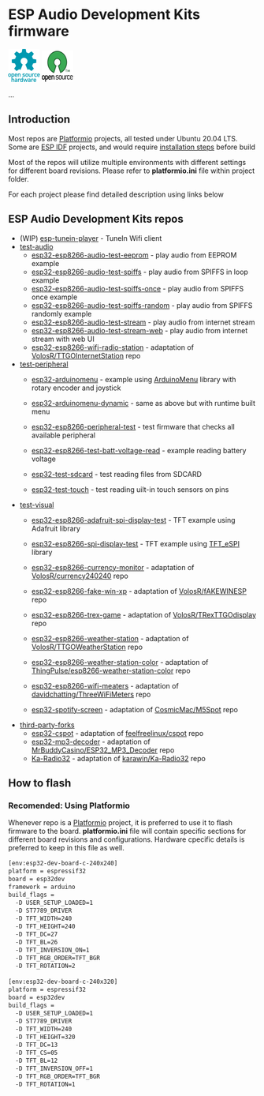 # ESP Audio Development Kits firmware

![Open Source Hardware](/doc/images/open-source-hardware-logo.png)
![Open Source Software](/doc/images/open-source-software-logo.png)

...

## Introduction

Most repos are [Platformio](https://platformio.org/) projects, all tested under Ubuntu 20.04 LTS. Some are [ESP IDF](https://www.espressif.com/en/products/sdks/esp-idf) projects, and would require [installation steps](https://github.com/espressif/esp-idf) before build

Most of the repos will utilize multiple environments with different settings for different board revisions. Please refer to **platformio.ini** file within project folder.

For each project please find detailed description using links below

## ESP Audio Development Kits repos

- (WIP) [esp-tunein-player](/firmware/esp-tunein-player) - TuneIn Wifi client
- [test-audio](/firmware/test-audio)
    - [esp32-esp8266-audio-test-eeprom](/firmware/test-audio/esp32-esp8266-audio-test-eeprom) - play audio from EEPROM example
    - [esp32-esp8266-audio-test-spiffs](/firmware/test-audio/esp32-esp8266-audio-test-spiffs) - play audio from SPIFFS in loop example
    - [esp32-esp8266-audio-test-spiffs-once](/firmware/test-audio/esp32-esp8266-audio-test-spiffs-once) - play audio from SPIFFS once example
    - [esp32-esp8266-audio-test-spiffs-random](/firmware/test-audio/esp32-esp8266-audio-test-spiffs-random) - play audio from SPIFFS randomly example
    - [esp32-esp8266-audio-test-stream](/firmware/test-audio/esp32-esp8266-audio-test-stream) - play audio from internet stream
    - [esp32-esp8266-audio-test-stream-web](/firmware/test-audio/esp32-esp8266-audio-test-stream-web) - play audio from internet stream with web UI
    - [esp32-esp8266-wifi-radio-station](/firmware/test-audio/esp32-esp8266-wifi-radio-station) - adaptation of [VolosR/TTGOInternetStation](https://github.com/VolosR/TTGOInternetStation) repo
- [test-peripheral](/firmware/test-peripheral)
    - [esp32-arduinomenu](/firmware/test-peripheral/esp32-arduinomenu) - example using [ArduinoMenu](https://github.com/neu-rah/ArduinoMenu) library with rotary encoder and joystick
    - [esp32-arduinomenu-dynamic](/firmware/test-peripheral/esp32-arduinomenu-dynamic) - same as above but with runtime built menu

    - [esp32-esp8266-peripheral-test](/firmware/test-peripheral/esp32-esp8266-peripheral-test) - test firmware that checks all available peripheral

    - [esp32-esp8266-test-batt-voltage-read](/firmware/test-peripheral/esp32-esp8266-test-batt-voltage-read) - example reading battery voltage
    - [esp32-test-sdcard](/firmware/test-peripheral/esp32-test-sdcard) - test reading files from SDCARD
    - [esp32-test-touch](/firmware/test-peripheral/esp32-test-touch) - test reading uilt-in touch sensors on pins
- [test-visual](/firmware/test-visual)
    - [esp32-esp8266-adafruit-spi-display-test](/firmware/test-visual/esp32-esp8266-adafruit-spi-display-test) - TFT example using Adafruit library
    - [esp32-esp8266-spi-display-test](/firmware/test-visual/esp32-esp8266-spi-display-test) - TFT example using [TFT_eSPI](https://github.com/Bodmer/TFT_eSPI) library
    - [esp32-esp8266-currency-monitor](/firmware/test-visual/esp32-esp8266-currency-monitor) - adaptation of [VolosR/currency240240](https://github.com/VolosR/currency240240) repo
    - [esp32-esp8266-fake-win-xp](/firmware/test-visual/esp32-esp8266-fake-win-xp) - adaptation of [VolosR/fAKEWINESP](https://github.com/VolosR/fAKEWINESP) repo
    - [esp32-esp8266-trex-game](/firmware/test-visual/esp32-esp8266-trex-game) - adaptation of [VolosR/TRexTTGOdisplay](https://github.com/VolosR/TRexTTGOdisplay) repo

    - [esp32-esp8266-weather-station](/firmware/test-visual/esp32-esp8266-weather-station) - adaptation of [VolosR/TTGOWeatherStation](https://github.com/VolosR/TTGOWeatherStation) repo
    - [esp32-esp8266-weather-station-color](/firmware/test-visual/esp32-esp8266-weather-station-color) - adaptation of [ThingPulse/esp8266-weather-station-color](https://github.com/ThingPulse/esp8266-weather-station-color) repo
    - [esp32-esp8266-wifi-meaters](/firmware/test-visual/esp32-esp8266-wifi-meaters) - adaptation of [davidchatting/ThreeWiFiMeters](https://github.com/davidchatting/ThreeWiFiMeters) repo
    - [esp32-spotify-screen](/firmware/test-visual/esp32-spotify-screen) - adaptation of [CosmicMac/M5Spot](https://github.com/CosmicMac/M5Spot) repo
- [third-party-forks](/firmware/third-party-forks)
    - [esp32-cspot](/firmware/third-party-forks/esp32-cspot) - adaptation of [feelfreelinux/cspot](https://github.com/feelfreelinux/cspot) repo
    - [esp32-mp3-decoder](/firmware/third-party-forks/esp32-mp3-decoder) - adaptation of [MrBuddyCasino/ESP32_MP3_Decoder](https://github.com/MrBuddyCasino/ESP32_MP3_Decoder) repo
    - [Ka-Radio32](/firmware/third-party-forks/Ka-Radio32) - adaptation of [karawin/Ka-Radio32](https://github.com/karawin/Ka-Radio32) repo

## How to flash

### Recomended: Using Platformio

Whenever repo is a [Platformio](https://platformio.org/) project, it is preferred to use it to flash firmware to the board. **platformio.ini** file will contain specific sections for different board revisions and configurations. Hardware cpecific details is preferred to keep in this file as well.

```
[env:esp32-dev-board-c-240x240]
platform = espressif32
board = esp32dev
framework = arduino
build_flags =
  -D USER_SETUP_LOADED=1
  -D ST7789_DRIVER
  -D TFT_WIDTH=240
  -D TFT_HEIGHT=240
  -D TFT_DC=27
  -D TFT_BL=26
  -D TFT_INVERSION_ON=1
  -D TFT_RGB_ORDER=TFT_BGR
  -D TFT_ROTATION=2

[env:esp32-dev-board-c-240x320]
platform = espressif32
board = esp32dev
build_flags =
  -D USER_SETUP_LOADED=1
  -D ST7789_DRIVER
  -D TFT_WIDTH=240
  -D TFT_HEIGHT=320
  -D TFT_DC=13
  -D TFT_CS=05
  -D TFT_BL=12
  -D TFT_INVERSION_OFF=1
  -D TFT_RGB_ORDER=TFT_BGR
  -D TFT_ROTATION=1
```